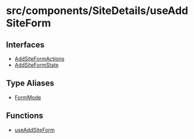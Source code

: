 # src/components/SiteDetails/useAddSiteForm

## Interfaces

- [AddSiteFormActions](interfaces/AddSiteFormActions.md)
- [AddSiteFormState](interfaces/AddSiteFormState.md)

## Type Aliases

- [FormMode](type-aliases/FormMode.md)

## Functions

- [useAddSiteForm](functions/useAddSiteForm.md)
